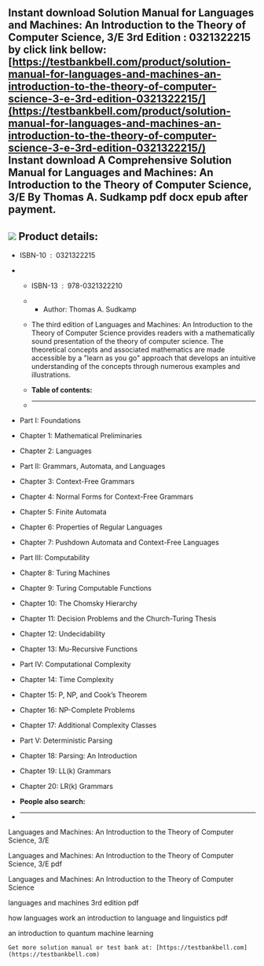 Instant download **Solution Manual for Languages and Machines: An Introduction to the Theory of Computer Science, 3/E 3rd Edition : 0321322215** by click link bellow:  
[https://testbankbell.com/product/solution-manual-for-languages-and-machines-an-introduction-to-the-theory-of-computer-science-3-e-3rd-edition-0321322215/](https://testbankbell.com/product/solution-manual-for-languages-and-machines-an-introduction-to-the-theory-of-computer-science-3-e-3rd-edition-0321322215/)  
**Instant download A Comprehensive Solution Manual for Languages and Machines: An Introduction to the Theory of Computer Science, 3/E By Thomas A. Sudkamp pdf docx epub after payment.**
-----------------------------------------------------------------------------------------------------------------------------------------------------------------------------------------


![](https://testbankbell.com/wp-content/uploads/2023/05/0321322215-500x500-1-300x300.jpg)
**Product details:**
--------------------


* ISBN-10 ‏ : ‎ 0321322215
* * ISBN-13 ‏ : ‎ 978-0321322210
  * * Author: Thomas A. Sudkamp
   
  * The third edition of Languages and Machines: An Introduction to the Theory of Computer Science provides readers with a mathematically sound presentation of the theory of computer science. The theoretical concepts and associated mathematics are made accessible by a "learn as you go" approach that develops an intuitive understanding of the concepts through numerous examples and illustrations.
  * **Table of contents:**
  * ----------------------
 
* Part I: Foundations
* Chapter 1: Mathematical Preliminaries
* Chapter 2: Languages

* Part II: Grammars, Automata, and Languages
* Chapter 3: Context-Free Grammars
* Chapter 4: Normal Forms for Context-Free Grammars
* Chapter 5: Finite Automata
* Chapter 6: Properties of Regular Languages
* Chapter 7: Pushdown Automata and Context-Free Languages

* Part III: Computability
* Chapter 8: Turing Machines
* Chapter 9: Turing Computable Functions
* Chapter 10: The Chomsky Hierarchy
* Chapter 11: Decision Problems and the Church-Turing Thesis
* Chapter 12: Undecidability
* Chapter 13: Mu-Recursive Functions

* Part IV: Computational Complexity
* Chapter 14: Time Complexity
* Chapter 15: P, NP, and Cook’s Theorem
* Chapter 16: NP-Complete Problems
* Chapter 17: Additional Complexity Classes

* Part V: Deterministic Parsing
* Chapter 18: Parsing: An Introduction
* Chapter 19: LL(k) Grammars
* Chapter 20: LR(k) Grammars
* **People also search:**
* -----------------------

Languages and Machines: An Introduction to the Theory of Computer Science, 3/E

Languages and Machines: An Introduction to the Theory of Computer Science, 3/E pdf

Languages and Machines: An Introduction to the Theory of Computer Science

languages and machines 3rd edition pdf

how languages work an introduction to language and linguistics pdf

an introduction to quantum machine learning


    Get more solution manual or test bank at: [https://testbankbell.com](https://testbankbell.com)
